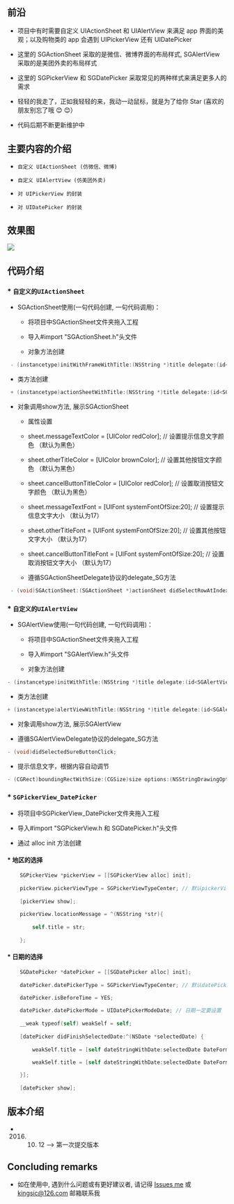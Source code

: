 
## 前沿

* 项目中有时需要自定义 UIActionSheet 和 UIAlertView 来满足 app 界面的美观；以及购物类的 app 会遇到 UIPickerView 还有 UIDatePicker

* 这里的 SGActionSheet 采取的是微信、微博界面的布局样式,  SGAlertView 采取的是美团外卖的布局样式

* 这里的 SGPickerView 和 SGDatePicker 采取常见的两种样式来满足更多人的需求

* 轻轻的我走了，正如我轻轻的来，我动一动鼠标，就是为了给你 Star (喜欢的朋友别忘了哦 😊 😊）

* 代码后期不断更新维护中


## 主要内容的介绍

* `自定义 UIActionSheet (仿微信、微博)`<br>

* `自定义 UIAlertView (仿美团外卖)`<br>

* `对 UIPickerView 的封装`<br>

* `对 UIDatePicker 的封装`<br>


## 效果图

![](https://github.com/kingsic/SGPopupView/raw/master/Gif/sorgle.gif) 


## 代码介绍

### * `自定义的UIActionSheet`<br>

* SGActionSheet使用(一句代码创建, 一句代码调用)：

  * 将项目中SGActionSheet文件夹拖入工程

  * 导入#import "SGActionSheet.h"头文件

  * 对象方法创建
```Objective-C
 - (instancetype)initWithFrameWithTitle:(NSString *)title delegate:(id<SGActionSheetDelegate>)delegate cancelButtonTitle:(NSString *)cancelButtonTitle otherButtonTitleArray:(NSArray *)otherButtonTitleArray 
```

  * 类方法创建
```Objective-C
 + (instancetype)actionSheetWithTitle:(NSString *)title delegate:(id<SGActionSheetDelegate>)delegate cancelButtonTitle:(NSString *)cancelButtonTitle otherButtonTitleArray:(NSArray *)otherButtonTitleArray
```

* 对象调用show方法, 展示SGActionSheet

  * 属性设置

   * sheet.messageTextColor = [UIColor redColor]; // 设置提示信息文字颜色 （默认为黑色）
 
   * sheet.otherTitleColor = [UIColor brownColor]; // 设置其他按钮文字颜色 （默认为黑色）

   * sheet.cancelButtonTitleColor = [UIColor redColor]; // 设置取消按钮文字颜色 （默认为黑色）

   * sheet.messageTextFont = [UIFont systemFontOfSize:20];  // 设置提示信息文字大小 （默认为17）

   * sheet.otherTitleFont = [UIFont systemFontOfSize:20];  // 设置其他按钮文字大小 （默认为17）

   * sheet.cancelButtonTitleFont = [UIFont systemFontOfSize:20];  // 设置取消按钮文字大小 （默认为17）

   * 遵循SGActionSheetDelegate协议的delegate_SG方法
```Objective-C
 - (void)SGActionSheet:(SGActionSheet *)actionSheet didSelectRowAtIndexPath:(NSInteger)indexPath；
```

### * `自定义的UIAlertView`<br>

* SGAlertView使用(一句代码创建, 一句代码调用)：

  * 将项目中SGActionSheet文件夹拖入工程

  * 导入#import "SGAlertView.h"头文件

  * 对象方法创建
```Objective-C
- (instancetype)initWithTitle:(NSString *)title delegate:(id<SGAlertViewDelegate>)delegate contentTitle:(NSString *)contentTitle alertViewBottomViewType:(SGAlertViewBottomViewType)alertViewBottomViewType;
```

  * 类方法创建
```Objective-C
+ (instancetype)alertViewWithTitle:(NSString *)title delegate:(id<SGAlertViewDelegate>)delegate contentTitle:(NSString *)contentTitle alertViewBottomViewType:(SGAlertViewBottomViewType)alertViewBottomViewType;
```

* 对象调用show方法, 展示SGAlertView

 * 遵循SGAlertViewDelegate协议的delegate_SG方法

```Objective-C
- (void)didSelectedSureButtonClick;
```

* 提示信息文字，根据内容自动调节
```Objective-C
- (CGRect)boundingRectWithSize:(CGSize)size options:(NSStringDrawingOptions)options attributes:(nullable NSDictionary *)attributes context:(nullable NSStringDrawingContext *)context;
```

### * `SGPickerView_DatePicker`<br>

* 将项目中SGPickerView_DatePicker文件夹拖入工程

* 导入#import "SGPickerView.h 和 SGDatePicker.h"头文件

* 通过 alloc init 方法创建

####   * 地区的选择
```Objective-C
    SGPickerView *pickerView = [[SGPickerView alloc] init];
    
    pickerView.pickerViewType = SGPickerViewTypeCenter; // 默认pickerViewType为SGPickerViewTypeBottom， 要想 pickerViewType 属性起到作用， 一定要在对象方法 show 之前设置
    
    [pickerView show];
    
    pickerView.locationMessage = ^(NSString *str){
    
        self.title = str;
    
    };
```

####   * 日期的选择
```Objective-C
    SGDatePicker *datePicker = [[SGDatePicker alloc] init];
    
    datePicker.datePickerType = SGPickerViewTypeCenter; // 默认datePickerType为SGPickerViewTypeBottom， 要想日期设置起到作用：一定设在 datePickerMode 属性之前设置

    datePicker.isBeforeTime = YES; 
    
    datePicker.datePickerMode = UIDatePickerModeDate; // 日期一定要设置
    
    __weak typeof(self) weakSelf = self;
    
    [datePicker didFinishSelectedDate:^(NSDate *selectedDate) {
    
        weakSelf.title = [self dateStringWithDate:selectedDate DateFormat:@"yyyy年MM月dd日"]; // 日期设置
        
        weakSelf.title = [self dateStringWithDate:selectedDate DateFormat:@"MM月dd日 HH:mm"]; // 时间设置

    }];
    
    [datePicker show];
```


## 版本介绍

* 2016. 10. 12 --> 第一次提交版本


## Concluding remarks

* 如在使用中, 遇到什么问题或有更好建议者, 请记得 [Issues me](https://github.com/kingsic/SGActionSheet/issues) 或 kingsic@126.com 邮箱联系我
